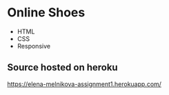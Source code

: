 # Online Shoes
- HTML
- CSS
- Responsive

## Source hosted on heroku
<a href="https://elena-melnikova-assignment1.herokuapp.com/">
https://elena-melnikova-assignment1.herokuapp.com/
</a>
